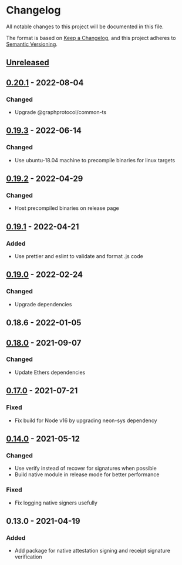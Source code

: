 # Changelog
All notable changes to this project will be documented in this file.

The format is based on [Keep a Changelog](https://keepachangelog.com/en/1.0.0/),
and this project adheres to [Semantic Versioning](https://semver.org/spec/v2.0.0.html).

## [Unreleased]

## [0.20.1] - 2022-08-04
### Changed
- Upgrade @graphprotocol/common-ts

## [0.19.3] - 2022-06-14
### Changed
- Use ubuntu-18.04 machine to precompile binaries for linux targets

## [0.19.2] - 2022-04-29
### Changed
- Host precompiled binaries on release page

## [0.19.1] - 2022-04-21
### Added
- Use prettier and eslint to validate and format .js code

## [0.19.0] - 2022-02-24
### Changed
- Upgrade dependencies

## 0.18.6 - 2022-01-05

## [0.18.0] - 2021-09-07
### Changed
- Update Ethers dependencies

## [0.17.0] - 2021-07-21
### Fixed
- Fix build for Node v16 by upgrading neon-sys dependency

## [0.14.0] - 2021-05-12
### Changed
- Use verify instead of recover for signatures when possible
- Build native module in release mode for better performance

### Fixed
- Fix logging native signers usefully

## 0.13.0 - 2021-04-19
### Added
- Add package for native attestation signing and receipt signature verification

[Unreleased]: https://github.com/graphprotocol/indexer/compare/v0.20.1...HEAD
[0.20.1]: https://github.com/graphprotocol/indexer/compare/v0.19.3...v0.20.1
[0.19.3]: https://github.com/graphprotocol/indexer/compare/v0.19.2...v0.19.3
[0.19.2]: https://github.com/graphprotocol/indexer/compare/v0.19.1...v0.19.2
[0.19.1]: https://github.com/graphprotocol/indexer/compare/v0.19.0...v0.19.1
[0.19.0]: https://github.com/graphprotocol/indexer/compare/v0.18.6...v0.19.0
[0.18.0]: https://github.com/graphprotocol/indexer/compare/v0.17.0...v0.18.0
[0.17.0]: https://github.com/graphprotocol/indexer/compare/v0.14.0...v0.17.0
[0.14.0]: https://github.com/graphprotocol/indexer/compare/v0.13.0...v0.14.0
